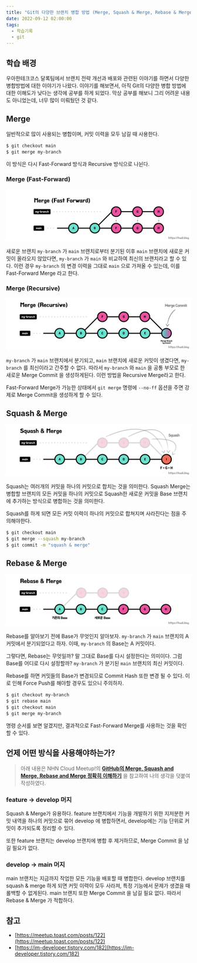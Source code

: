 ```yaml
---
title: "Git의 다양한 브랜치 병합 방법 (Merge, Squash & Merge, Rebase & Merge)"
date: 2022-09-12 02:00:00
tags:
  - 학습기록
  - git
---
```


## 학습 배경

우아한테크코스 달록팀에서 브랜치 전략 개선과 배포와 관련된 이야기를 하면서 다양한 병합방법에 대한 이야기가 나왔다. 이야기를 해보면서, 아직 Git의 다양한 병합 방법에 대한 이해도가 낮다는 생각에 공부를 하게 되었다. 막상 공부를 해보니 그리 어려운 내용도 아니었는데, 너무 많이 미뤄뒀던 것 같다.

## Merge

일반적으로 많이 사용되는 병합이며, 커밋 이력을 모두 남길 때 사용한다.

```bash
$ git checkout main
$ git merge my-branch
```

이 방식은 다시 Fast-Forward 방식과 Recursive 방식으로 나뉜다.

### Merge (Fast-Forward)

![Fast-Forward Merge](./fast-forward-merge.png)

새로운 브랜치 `my-branch` 가 `main` 브랜치로부터 분기된 이후 `main` 브랜치에 새로운 커밋이 올라오지 않았다면, `my-branch` 가 `main` 와 비교하여 최신의 브랜치라고 할 수 있다. 이런 경우 `my-branch` 의 변경 이력을 그대로 `main` 으로 가져올 수 있는데, 이를 Fast-Forward Merge 라고 한다.

### Merge (Recursive)

![Recursive Merge](./recursive-merge.png)

`my-branch` 가 `main` 브랜치에서 분기되고, `main` 브랜치에 새로운 커밋이 생겼다면, `my-branch` 를 최신이라고 간주할 수 없다. 따라서 `my-branch` 와 `main` 을 공통 부모로 한 새로운 Merge Commit 을 생성하게된다. 이런 방법을 Recursive Merge라고 한다.

Fast-Forward Merge가 가능한 상태에서 `git merge` 명령에 `--no-ff` 옵션을 주면 강제로 Merge Commit을 생성하게 할 수 있다.

## Squash & Merge

![Squash & Merge](./squash-merge.png)

Squash는 여러개의 커밋을 하나의 커밋으로 합치는 것을 의미한다. Squash Merge는 병합할 브랜치의 모든 커밋을 하나의 커밋으로 Squash한 새로운 커밋을 Base 브랜치에 추가하는 방식으로 병합하는 것을 의미한다.

Squash를 하게 되면 모든 커밋 이력이 하나의 커밋으로 합쳐지며 사라진다는 점을 주의해야한다.

```bash
$ git checkout main
$ git merge --squash my-branch
$ git commit -m "squash & merge"
```

## Rebase & Merge

![Rebase & Merge](./rebase-merge.png)

Rebase를 알아보기 전에 Base가 무엇인지 알아보자. `my-branch` 가 `main` 브랜치의 A 커밋에서 분기되었다고 하자. 이때, `my-branch` 의 Base는 A 커밋이다.

그렇다면, Rebase는 무엇일까? 말 그대로 Base를 다시 설정한다는 의미이다. 그럼 Base를 어디로 다시 설정할까? `my-branch` 가 분기된 `main` 브랜치의 최신 커밋이다.

Rebase를 하면 커밋들의 Base가 변경되므로 Commit Hash 또한 변경 될 수 있다. 이로 인해 Force Push를 해야할 경우도 있으니 주의하자.

```bash
$ git checkout my-branch
$ git rebase main
$ git checkout main
$ git merge my-branch
```

명령 순서를 보면 알겠지만, 결과적으로 Fast-Forward Merge를 사용하는 것을 확인할 수 있다.

## 언제 어떤 방식을 사용해야하는가?

> 아래 내용은 NHN Cloud Meetup!의 **[GitHub의 Merge, Squash and Merge, Rebase and Merge 정확히 이해하기](https://meetup.toast.com/posts/122)** 을 참고하여 나의 생각을 덧붙여 작성하였다.

### feature → develop 머지

Squash & Merge가 유용하다. feature 브랜치에서 기능을 개발하기 위한 지저분한 커밋 내역을 하나의 커밋으로 묶어 develop 에 병합하면서, develop에는 기능 단위로 커밋이 추가되도록 정리할 수 있다.

또한 feature 브랜치는 develop 브랜치에 병합 후 제거하므로, Merge Commit 을 남길 필요가 없다.

### develop → main 머지

main 브랜치는 지금까지 작업한 모든 기능을 배포할 때 병합한다. develop 브랜치를 squash & merge 하게 되면 커밋 이력이 모두 사라져, 특정 기능에서 문제가 생겼을 때 롤백할 수 없게된다. main 브랜치 또한 Merge Commit 을 남길 필요 없다. 따라서 Rebase & Merge 가 적합하다.

## 참고

- [https://meetup.toast.com/posts/122](https://meetup.toast.com/posts/122)
- [https://im-developer.tistory.com/182](https://im-developer.tistory.com/182)
